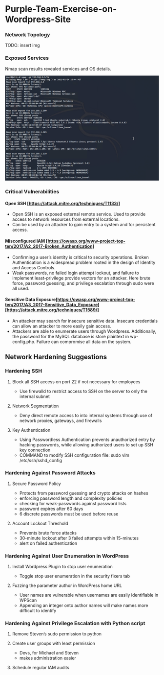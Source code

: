 # Purple-Team-Exercise-on-Wordpress-Site

### Network Topology

 TODO: insert img

### Exposed Services
  Nmap scan results revealed services and OS details.
 
![nmap scan results](images/nmap.scan.results.png)





### Critical Vulnerabilities

#### Open SSH [https://attack.mitre.org/techniques/T1133/]

- Open SSH is an exposed external remote service. Used to provide access to network resources from external locations.
- Can be used by an attacker to gain entry to a system and for persistent access.

#### Misconfigured IAM [https://owasp.org/www-project-top-ten/2017/A2_2017-Broken_Authentication]

- Confirming a user’s identity is critical to security operations. Broken Authentication is a widespread problem rooted in the design of Identity and Access Controls.
- Weak passwords, no failed login attempt lockout, and failure to implement least-privilege provide vectors for an attacker. Here brute force, password guessing, and privilege escalation through sudo were all used.

#### Sensitive Data Exposure[https://owasp.org/www-project-top-ten/2017/A3_2017-Sensitive_Data_Exposure][https://attack.mitre.org/techniques/T1589/]

- An attacker may search for insecure sensitive data. Insecure credentials can allow an attacker to more easily gain access.
- Attackers are able to enumerate users through Wordpress. Additionally, the password for the MySQL database is store plaintext in wp-config.php. Failure can compromise all data on the system.


## Network Hardening Suggestions

### Hardening SSH
 
1. Block all SSH access on port 22 if not necessary for employees
   - Use firewalld to restrict access to SSH on the server to only the internal subnet

2. Network Segmentation
   - Deny direct remote access to into internal systems through use of network proxies, gateways, and firewalls

3. Key Authentication
   - Using Passwordless Authentication prevents unauthorized entry by hacking passwords, while allowing authorized users to set up SSH key connection
   - COMMAND to modify SSH configuration file: sudo vim /etc/ssh/sshd_config

### Hardening Against Password Attacks

1. Secure Password Policy
   - Protects from password guessing and crypto attacks on hashes
   - enforcing password length and complexity policies
   - checking for weak-passwords against password lists
   - password expires after 60 days
   - 6 discrete passwords must be used before reuse

2. Account Lockout Threshold
   - Prevents brute force attacks
   - 30-minute lockout after 3 failed attempts within 15-minutes
   - alert on failed authentication

### Hardening Against User Enumeration in WordPress

1. Install Wordpress Plugin to stop user enumeration
   - Toggle stop user enumeration in the security fixers tab

2. Fuzzing the parameter author in WordPress home URL
   - User names are vulnerable when usernames are easily identifiable in WPScan
   - Appending an integer onto author names will make names more difficult to identify

### Hardening Against Privilege Escalation with Python script

1. Remove Steven’s sudo permission to python
 
2. Create user groups with least permission
   - Devs, for Michael and Steven
   - makes administration easier

3. Schedule regular IAM audits




